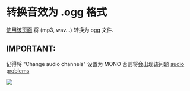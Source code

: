 # 转换音效为 .ogg 格式

[使用该页面](https://audio.online-convert.com/convert-to-ogg) 将 \(mp3, wav...\) 转换为 ogg 文件.

## IMPORTANT:

记得将 "Change audio channels" 设置为 MONO 否则将会出现该问题 [audio problems](https://bugs.mojang.com/browse/MC-146721)

![](../../../../.gitbook/assets/immagine%20%2812%29.png)

